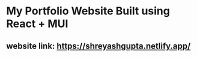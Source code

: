 # My Portfolio Website Built using React + MUI 

## website link: https://shreyashgupta.netlify.app/
